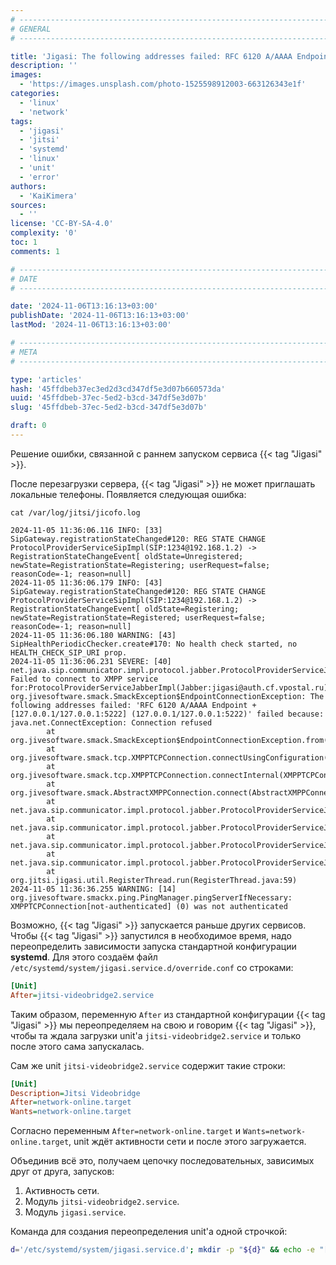 ```yaml
---
# -------------------------------------------------------------------------------------------------------------------- #
# GENERAL
# -------------------------------------------------------------------------------------------------------------------- #

title: 'Jigasi: The following addresses failed: RFC 6120 A/AAAA Endpoint'
description: ''
images:
  - 'https://images.unsplash.com/photo-1525598912003-663126343e1f'
categories:
  - 'linux'
  - 'network'
tags:
  - 'jigasi'
  - 'jitsi'
  - 'systemd'
  - 'linux'
  - 'unit'
  - 'error'
authors:
  - 'KaiKimera'
sources:
  - ''
license: 'CC-BY-SA-4.0'
complexity: '0'
toc: 1
comments: 1

# -------------------------------------------------------------------------------------------------------------------- #
# DATE
# -------------------------------------------------------------------------------------------------------------------- #

date: '2024-11-06T13:16:13+03:00'
publishDate: '2024-11-06T13:16:13+03:00'
lastMod: '2024-11-06T13:16:13+03:00'

# -------------------------------------------------------------------------------------------------------------------- #
# META
# -------------------------------------------------------------------------------------------------------------------- #

type: 'articles'
hash: '45ffdbeb37ec3ed2d3cd347df5e3d07b660573da'
uuid: '45ffdbeb-37ec-5ed2-b3cd-347df5e3d07b'
slug: '45ffdbeb-37ec-5ed2-b3cd-347df5e3d07b'

draft: 0
---
```


Решение ошибки, связанной с раннем запуском сервиса {{< tag "Jigasi" >}}.

<!--more-->

После перезагрузки сервера, {{< tag "Jigasi" >}} не может приглашать локальные телефоны. Появляется следующая ошибка:

```terminal
cat /var/log/jitsi/jicofo.log

2024-11-05 11:36:06.116 INFO: [33] SipGateway.registrationStateChanged#120: REG STATE CHANGE ProtocolProviderServiceSipImpl(SIP:1234@192.168.1.2) -> RegistrationStateChangeEvent[ oldState=Unregistered; newState=RegistrationState=Registering; userRequest=false; reasonCode=-1; reason=null]
2024-11-05 11:36:06.179 INFO: [43] SipGateway.registrationStateChanged#120: REG STATE CHANGE ProtocolProviderServiceSipImpl(SIP:1234@192.168.1.2) -> RegistrationStateChangeEvent[ oldState=Registering; newState=RegistrationState=Registered; userRequest=false; reasonCode=-1; reason=null]
2024-11-05 11:36:06.180 WARNING: [43] SipHealthPeriodicChecker.create#170: No health check started, no HEALTH_CHECK_SIP_URI prop.
2024-11-05 11:36:06.231 SEVERE: [40] net.java.sip.communicator.impl.protocol.jabber.ProtocolProviderServiceJabberImpl.connectAndLogin: Failed to connect to XMPP service for:ProtocolProviderServiceJabberImpl(Jabber:jigasi@auth.cf.vpostal.ru)
org.jivesoftware.smack.SmackException$EndpointConnectionException: The following addresses failed: 'RFC 6120 A/AAAA Endpoint + [127.0.0.1/127.0.0.1:5222] (127.0.0.1/127.0.0.1:5222)' failed because: java.net.ConnectException: Connection refused
        at org.jivesoftware.smack.SmackException$EndpointConnectionException.from(SmackException.java:334)
        at org.jivesoftware.smack.tcp.XMPPTCPConnection.connectUsingConfiguration(XMPPTCPConnection.java:664)
        at org.jivesoftware.smack.tcp.XMPPTCPConnection.connectInternal(XMPPTCPConnection.java:849)
        at org.jivesoftware.smack.AbstractXMPPConnection.connect(AbstractXMPPConnection.java:525)
        at net.java.sip.communicator.impl.protocol.jabber.ProtocolProviderServiceJabberImpl.connectAndLogin(ProtocolProviderServiceJabberImpl.java:1307)
        at net.java.sip.communicator.impl.protocol.jabber.ProtocolProviderServiceJabberImpl.connectAndLogin(ProtocolProviderServiceJabberImpl.java:967)
        at net.java.sip.communicator.impl.protocol.jabber.ProtocolProviderServiceJabberImpl.initializeConnectAndLogin(ProtocolProviderServiceJabberImpl.java:792)
        at net.java.sip.communicator.impl.protocol.jabber.ProtocolProviderServiceJabberImpl.register(ProtocolProviderServiceJabberImpl.java:494)
        at org.jitsi.jigasi.util.RegisterThread.run(RegisterThread.java:59)
2024-11-05 11:36:36.255 WARNING: [14] org.jivesoftware.smackx.ping.PingManager.pingServerIfNecessary: XMPPTCPConnection[not-authenticated] (0) was not authenticated
```

Возможно, {{< tag "Jigasi" >}} запускается раньше других сервисов. Чтобы {{< tag "Jigasi" >}} запустился в необходимое время, надо переопределить зависимости запуска стандартной конфигурации **systemd**. Для этого создаём файл `/etc/systemd/system/jigasi.service.d/override.conf` со строками:

```ini
[Unit]
After=jitsi-videobridge2.service
```

Таким образом, переменную `After` из стандартной конфигурации {{< tag "Jigasi" >}} мы переопределяем на свою и говорим {{< tag "Jigasi" >}}, чтобы та ждала загрузки unit'а `jitsi-videobridge2.service` и только после этого сама запускалась.

Сам же unit `jitsi-videobridge2.service` содержит такие строки:

```ini
[Unit]
Description=Jitsi Videobridge
After=network-online.target
Wants=network-online.target
```

Согласно переменным `After=network-online.target` и `Wants=network-online.target`, unit ждёт активности сети и после этого загружается.

Объединив всё это, получаем цепочку последовательных, зависимых друг от друга, запусков:

1. Активность сети.
2. Модуль `jitsi-videobridge2.service`.
3. Модуль `jigasi.service`.

Команда для создания переопределения unit'а одной строчкой:

```bash
d='/etc/systemd/system/jigasi.service.d'; mkdir -p "${d}" && echo -e "[Unit]\nAfter=jitsi-videobridge2.service" > "${d}/override.conf" && systemctl daemon-reload && systemctl restart 'jigasi.service'
```
